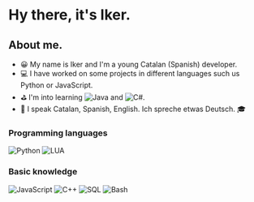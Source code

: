 # Hy there, it's Iker.

## About me.

- 😀 My name is Iker and I'm a young Catalan (Spanish) developer.
- 💻 I have worked on some projects in different languages such us Python or JavaScript.
- ⛳ I'm into learning ![Java](https://img.shields.io/badge/-Java-000?&logo=java) and ![C#](https://img.shields.io/badge/-C%20sharp-000?&logo=c-sharp).
- 💬 I speak Catalan, Spanish, English. Ich spreche etwas Deutsch. 🎓
### Programming languages
![Python](https://img.shields.io/badge/-Python-000?&logo=Python)
![LUA](https://img.shields.io/badge/-Lua-000?&logo=LUA)

### Basic knowledge
![JavaScript](https://img.shields.io/badge/-JavaScript-000?&logo=JavaScript)
![C++](https://img.shields.io/badge/-C++-000?&logo=cplusplus)
![SQL](https://img.shields.io/badge/-SQL-000?&logo=mysql)
![Bash](https://img.shields.io/badge/-Bash-000?&logo=linux)
